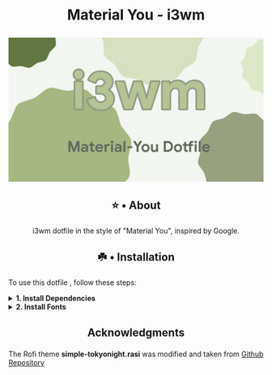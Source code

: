# <p align="center">Material You - i3wm</p>
![](https://github.com/GoofyOzy4/dotfile-i3wm/blob/main/Photos/logo.png)
## <p align="center">⭐ • About</p>
<p align="center">i3wm dotfile in the style of "Material You", inspired by Google.</p>

## <p align="center">☘️ • Installation</p>

To use this dotfile , follow these steps:

<details><summary><b>1. Install Dependencies</b></summary>

To install the required packages on different Linux distributions, use the following commands:

#### - Debian/Ubuntu-based:
```bash
sudo apt update && sudo apt install git unzip zip picom rofi bluez polybar thunar xclip feh -y
```
#### - Arch/Manjaro
```bash
sudo pacman -S git unzip zip picom rofi bluez polybar thunar xclip feh --noconfirm
```
#### - Fedora
```bash
sudo dnf install git unzip zip picom rofi bluez polybar thunar xclip feh -y
```
#### - OpenSUSE
```bash
sudo zypper install git unzip zip picom rofi bluez polybar thunar xclip feh -y
```
</details>

<details> 
<summary><b>2. Install Fonts</b></summary>

### • Create a local fonts directory if it doesn't exist
```bash
mkdir -p ~/.local/share/fonts
```

### • Download the fonts zip files
##### - JetBrainsMono
```bash
wget https://github.com/ryanoasis/nerd-fonts/releases/download/v3.2.1/JetBrainsMono.zip
```
##### - Google Sans
```bash
git clone https://github.com/hprobotic/Google-Sans-Font.git
```
##### - Iosevka
```bash
wget https://github.com/ryanoasis/nerd-fonts/releases/download/v3.2.1/Iosevka.zip
```

### • Unzip and move the downloaded files
```bash
unzip JetBrainsMono.zip -d ~/.local/share/fonts/Iosevka
```
```bash
unzip Iosevka.zip -d ~/.local/share/fonts/Iosevka
```
```bash
mv JetBrainsMono/* ~/.local/share/fonts/Google-Sans-Font
```

### • Clean up the downloaded zip file and extracted directory
```bash
rm -rf JetBrainsMono JetBrainsMono.zip
```
```bash
rm -rf Iosevka.zip
```
```bash
rm -rf Google-Sans-Font
```
</details>



## <p align="center">Acknowledgments<p>
The Rofi theme **simple-tokyonight.rasi** was modified and taken from [Github Repository](https://github.com/newmanls/rofi-themes-collection)
